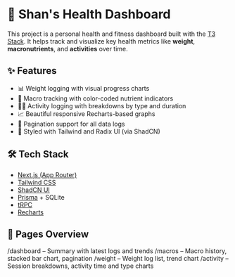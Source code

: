 # 🧠 Shan's Health Dashboard

This project is a personal health and fitness dashboard built with the [T3 Stack](https://create.t3.gg/). It helps track and visualize key health metrics like **weight**, **macronutrients**, and **activities** over time.

## ✨ Features

- 📊 Weight logging with visual progress charts
- 🍱 Macro tracking with color-coded nutrient indicators
- 🏃‍♂️ Activity logging with breakdowns by type and duration
- 📈 Beautiful responsive Recharts-based graphs
- 🔄 Pagination support for all data logs
- 💅 Styled with Tailwind and Radix UI (via ShadCN)

## 🛠️ Tech Stack

- [Next.js (App Router)](https://nextjs.org)
- [Tailwind CSS](https://tailwindcss.com)
- [ShadCN UI](https://ui.shadcn.dev)
- [Prisma](https://prisma.io) + SQLite
- [tRPC](https://trpc.io)
- [Recharts](https://recharts.org)

## 🚀 Pages Overview

/dashboard – Summary with latest logs and trends
/macros – Macro history, stacked bar chart, pagination
/weight – Weight log list, trend chart
/activity – Session breakdowns, activity time and type charts
